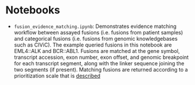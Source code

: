 # Notebooks

* `fusion_evidence_matching.ipynb`: Demonstrates evidence matching workflow between assayed fusions (i.e. fusions from patient samples) and categorical fusions (i.e. fusions from genomic knowledgebases such as CIViC). The example queried fusions in this notebook are EML4::ALK and BCR::ABL1. Fusions are matched at the gene symbol, transcript accession, exon number, exon offset, and genomic breakpoint for each transcript segment, along with the linker sequence joining the two segments (if present). Matching fusions are returned according to a prioritization scale that is [described](https://github.com/cancervariants/fusor/wiki/Fusion-Match-Classes)
